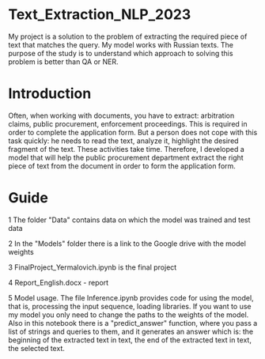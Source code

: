 # Text_Extraction_NLP_2023
<p>My project is a solution to the problem of extracting the required piece of text that matches the query. My model works with Russian texts. The purpose of the study is to understand which approach to solving this problem is better than QA or NER.</p>
<p><h1>Introduction</h1></p></p>
Often, when working with documents, you have to extract: arbitration claims, public procurement, enforcement proceedings. This is required in order to complete the application form. But a person does not cope with this task quickly: he needs to read the text, analyze it, highlight the desired fragment of the text. These activities take time. Therefore, I developed a model that will help the public procurement department extract the right piece of text from the document in order to form the application form.
<p></p><h1>Guide</h1></p>
<p>1 The folder "Data" contains data on which the model was trained and test data</p>
<p>2 In the "Models" folder there is a link to the Google drive with the model weights</p>
<p>3 FinalProject_Yermalovich.ipynb is the final project</p>
<p>4 Report_English.docx - report</p>
<p>5 Model usage. The file Inference.ipynb provides code for using the model, that is, processing the input sequence, loading libraries. If you want to use my model you only need to change the paths to the weights of the model. Also in this notebook there is a "predict_answer" function, where you pass a list of strings and queries to them, and it generates an answer which is: the beginning of the extracted text in text, the end of the extracted text in text, the selected text.</p> 
